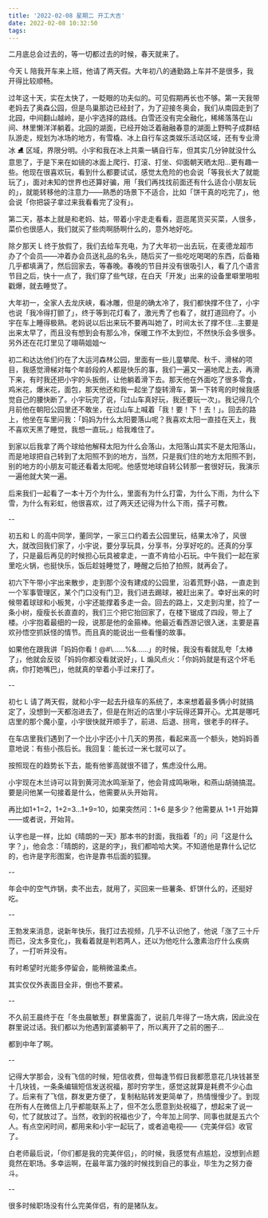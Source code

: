 ```yaml
---
title: '2022-02-08 星期二 开工大吉'
date: 2022-02-08 10:32:50
tags:
---
```


二月底总会过去的，等一切都过去的时候，春天就来了。

今天 L 陪我开车来上班，他请了两天假。大年初八的通勤路上车并不是很多，我开得比较顺畅。

过年这十天，实在太快了，一眨眼的功夫似的。可见假期再长也不够。第一天我带老妈去了奥森公园，但是鸟巢那边已经封了，为了迎接冬奥会，我们从南园走到了北园，中间翻山越岭，是小宇选择的路线。白雪还没有完全融化，稀稀落落在山间、林里懒洋洋躺着。北园的湖面，已经开始泛着融融春意的湖面上野鸭子成群结队游走，规划为冰场的地方，有雪橇、冰上自行车这类娱乐活动区域，还有专业滑冰 ⛸️  区域，界限分明。小宇和我在冰上共乘一辆自行车，但其实几分钟就没什么意思了，于是下来在如镜的冰面上爬行、打滚、打坐、仰面朝天晒太阳...更有趣一些。他现在很喜欢玩，看到什么都要试试，感觉太危险的也会说「等我长大了就能玩了」，面对未知的世界也还算好骗，用「我们再找找前面还有什么适合小朋友玩的」，就能转移他的注意力——熟悉的场景下不适合，比如「饼干真的吃完了」，他会说「你把袋子拿过来我看看完了没有」。

第二天，基本上就是和老妈、姑，带着小宇走走看看，逛逛尾货买买菜，人很多，菜价也很感人，我们就买了些肉啊肠啊什么的，意外地好吃。

除夕那天 L 终于放假了，我们去给车充电，为了大年初一出去玩，在麦德龙超市办了个会员——冲着办会员送礼品的名头，随后买了一些吃吃喝喝的东西，后备箱几乎都填满了，然后回家去，等春晚。春晚的节目并没有很吸引人，看了几个语言节目之后，快十一点了，我们穿了些气球，在白天「开发」出来的设备里噼里啪啦戳爆，就去睡觉了。

大年初一，全家人去龙庆峡，看冰雕，但是的确太冷了，我们都快撑不住了，小宇也说「我冷得打颤了」，终于等到花灯看了，激光秀了也看了，就打道回府了。小宇在车上睡得极熟。老妈说以后出来玩不要再叫她了，时间太长了撑不住...主要是出来太早了，而且没有想到会有那么冷，保暖工作不太到位，不然快乐会多很多。另外还在花灯里见了翊萌姐姐～

初二和达达他们约在了大运河森林公园，里面有一些儿童攀爬、秋千、滑梯的项目，我感觉滑梯对每个年龄段的人都是快乐的事，我们一遍又一遍地爬上去，再滑下来，有时我还把小宇的头扳倒，让他躺着滑下去。那天他在外面吃了很多零食，鸡米花，爆米花，面包，那天他还和我一起坐了旋转滑车，第一下转弯的时候我感觉自己的腰快断了。小宇玩完了说，「过山车真好玩，我还要玩一次」。我记得几个月前他在朝阳公园里还不敢坐，在过山车上喊着「我！要！下！去！」。回去的路上，他坐在车里问我：「妈妈为什么太阳要落山呢？我喜欢太阳一直挂在天上，我不喜欢天黑了睡觉，我想一直玩。」给我难住了。

到家以后我拿了两个球给他解释太阳为什么会落山，太阳落山其实不是太阳落山，而是地球把自己转到了太阳照不到的地方，当然，只是我们住的地方太阳照不到，别的地方的小朋友可能还看着太阳呢。他感觉地球自转公转那一套很好玩，我演示一遍他就大笑一遍。

后来我们一起看了一本十万个为什么，里面有为什么打雷，为什么下雨，为什么下雪，为什么有彩虹，他很喜欢，过了两天还记得为什么下雨，孺子可教。

--

初五和 L 的高中同学，董同学，一家三口约着去公园里玩，结果太冷了，风很大，就改回我们家了，小宇说，要分享玩具，分享书，分享好吃的。还真的分享了，只是最后再见的时候担心玩具被拿走，一直不肯给小石玩。中午我们一起在家里吃火锅，也挺快乐，饭后趁娃睡觉了，睡醒之后拍了拍照，就再会了。

初六下午带小宇出来散步，走到那个没有建成的公园里，沿着荒野小路，一直走到一个军事管理区，某个门口没有门卫，我们进去踢球，被赶出来了。幸好出来的时候带着球球和小板凳，小宇还能撑着多走一会。回去的路上，又走到沟里，捡了一条小树，瘦瘦长长直直的，我们三个把它抬回家了，在楼下锯成了四段，带上了楼。小宇抱着最细的一段，说那是他的金箍棒。他最近看西游记很入迷，主要是喜欢孙悟空抓妖怪的情节。而且真的能说出一些看懂的故事。

如果他在跟我讲「妈妈你看！@#\\……%&……」的时候，我没有看就乱夸「太棒了」，他就会反驳「妈妈你都没看就说好」，L 煽风点火：「你妈妈就是有这个坏毛病，你打她嘴巴」，他就真的举着小手过来打了。

--

初七 L 请了两天假，就和小宇一起去升级车的系统了，本来想着最多俩小时就搞定了，没想到一天都泡进去了，但是在附近的店里小宇玩得还算开心。尤其是哪吒店里的那个魔小童，小宇很快就开顺手了，前进、后退、拐弯，很老手的样子。

在车店里我们遇到了一个比小宇还小十几天的男孩，看起来高一个额头，她妈妈善意地说：有些小孩后长。我回复：能长过一米七就可以了。

按照现在的趋势长下去，能有他爹高就很不错了，焦虑没什么用。

小宇现在木兰诗可以背到黄河流水鸣渐渐了，他会背成鸣啾啾，和燕山胡骑搞混。要是问他某一句接着是什么，他需要从头开始背。

再比如1+1=2，1+2=3...1+9=10，如果突然问：1+6 是多少？他需要从 1+1 开始算——或者说，开始背。

认字也是一样，比如《晴朗的一天》那本书的封面，我指着「的」问「这是什么字？」，他会念：「晴朗的，这是的字」，我们都哈哈大笑。不知道他是靠什么记忆的，也许是字形图案，也许是靠书后面的狐狸。

--

年会中的空气炸锅，卖不出去，就用了，买回来一些薯条、虾饼什么的，还挺好吃。

--

王勃发来消息，说新年快乐，我打过去视频，几乎不认识他了，他说「涨了三十斤而已，没太多变化」，我看着就是判若两人，还以为他吃什么激素治疗什么疾病了，一打听并没有。

有时希望时光能多停留会，能稍微温柔点。

其实仅仅外表面目全非，倒也不要紧。

--

不久前王晨终于在「冬虫晨敏葱」群里露面了，说前几年得了一场大病，因此没在群里说过话。我们都以为他遇到富婆躺平了，所以离开了之前的圈子...

都到中年了啊。

--

记得大学那会，没有飞信的时候，短信收费，但每逢节假日我都愿意花几块钱甚至十几块钱，一条条编辑短信发送祝福，那时穷学生，感觉这就算是耗费不少心血了。后来有了飞信，群发更方便了，复制粘贴转发更简单了，热情慢慢少了。到现在所有人在微信上几乎都能联系上了，但不怎么愿意到处祝福了，想起来了说一句，忙了就放过了。当然，收到的祝福也少了，今年加上同学、同事也就是五六个人。有点空闲时间，都用来和小宇一起玩了，或者追电视——《完美伴侣》收官了。

白老师最后说，「你们都是我的完美伴侣」，的时候，我感觉有点尴尬，没想到点题竟然在职场。多幸运啊，在最年富力强的时候找到自己的事业，毕生为之努力奋斗。

--

很多时候职场没有什么完美伴侣，有的是猪队友。


